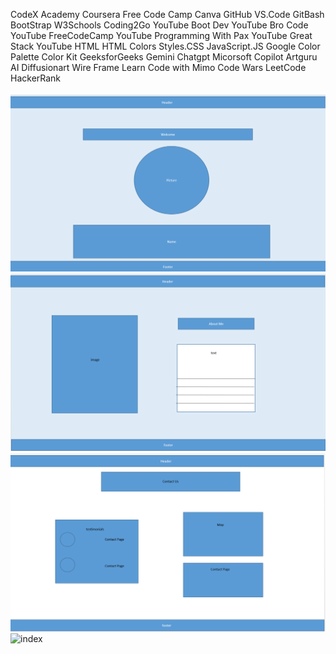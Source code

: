 <!-- Capstone Project -->

<!-- Cassandra's Portfolio -->

<!-- About -->

<!-- Built with -->
CodeX Academy
Coursera
Free Code Camp
Canva
GitHub
VS.Code
GitBash
BootStrap
W3Schools
Coding2Go YouTube
Boot Dev YouTube
Bro Code YouTube
FreeCodeCamp YouTube
Programming With Pax YouTube
Great Stack YouTube
HTML
HTML Colors
Styles.CSS
JavaScript.JS
Google Color Palette
Color Kit
GeeksforGeeks
Gemini
Chatgpt
Micorsoft Copilot
Artguru AI
Diffusionart
Wire Frame
Learn Code with Mimo
Code Wars
LeetCode
HackerRank


<!-- Roadmap -->

<!-- Wireframe -->
![index](./Index.html.png)
![index](./aboutme.png)
![index](./contactus.png)
![index](./mywork.png)